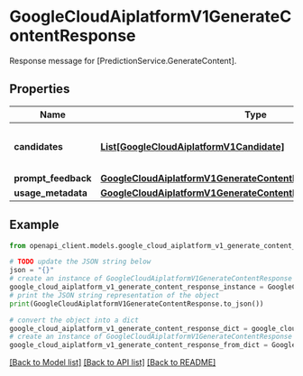 # GoogleCloudAiplatformV1GenerateContentResponse

Response message for [PredictionService.GenerateContent].

## Properties

Name | Type | Description | Notes
------------ | ------------- | ------------- | -------------
**candidates** | [**List[GoogleCloudAiplatformV1Candidate]**](GoogleCloudAiplatformV1Candidate.md) | Output only. Generated candidates. | [optional] [readonly] 
**prompt_feedback** | [**GoogleCloudAiplatformV1GenerateContentResponsePromptFeedback**](GoogleCloudAiplatformV1GenerateContentResponsePromptFeedback.md) |  | [optional] 
**usage_metadata** | [**GoogleCloudAiplatformV1GenerateContentResponseUsageMetadata**](GoogleCloudAiplatformV1GenerateContentResponseUsageMetadata.md) |  | [optional] 

## Example

```python
from openapi_client.models.google_cloud_aiplatform_v1_generate_content_response import GoogleCloudAiplatformV1GenerateContentResponse

# TODO update the JSON string below
json = "{}"
# create an instance of GoogleCloudAiplatformV1GenerateContentResponse from a JSON string
google_cloud_aiplatform_v1_generate_content_response_instance = GoogleCloudAiplatformV1GenerateContentResponse.from_json(json)
# print the JSON string representation of the object
print(GoogleCloudAiplatformV1GenerateContentResponse.to_json())

# convert the object into a dict
google_cloud_aiplatform_v1_generate_content_response_dict = google_cloud_aiplatform_v1_generate_content_response_instance.to_dict()
# create an instance of GoogleCloudAiplatformV1GenerateContentResponse from a dict
google_cloud_aiplatform_v1_generate_content_response_from_dict = GoogleCloudAiplatformV1GenerateContentResponse.from_dict(google_cloud_aiplatform_v1_generate_content_response_dict)
```
[[Back to Model list]](../README.md#documentation-for-models) [[Back to API list]](../README.md#documentation-for-api-endpoints) [[Back to README]](../README.md)


